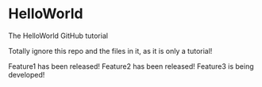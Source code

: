 # HelloWorld
The HelloWorld GitHub tutorial

Totally ignore this repo and the files in it, as it is only a tutorial!

Feature1 has been released!
Feature2 has been released!
Feature3 is being developed!